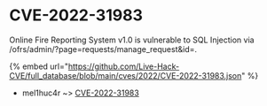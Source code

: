 # CVE-2022-31983

Online Fire Reporting System v1.0 is vulnerable to SQL Injection via /ofrs/admin/?page=requests/manage_request&id=.

{% embed url="https://github.com/Live-Hack-CVE/full_database/blob/main/cves/2022/CVE-2022-31983.json" %}


* mel1huc4r ~> [CVE-2022-31983](https://www.alice-snow.ru/2022/database/cve-2022-31983/cve-2022-31983-mel1huc4r)
